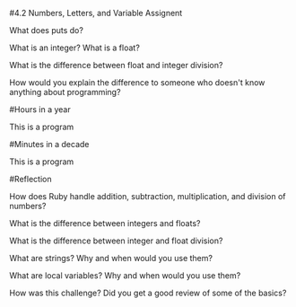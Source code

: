 #4.2 Numbers, Letters, and Variable Assignent

What does puts do?


What is an integer? What is a float?


What is the difference between float and integer division?


How would you explain the difference to someone who doesn't know anything about programming?

#Hours in a year

This is a program

#Minutes in a decade

This is a program

#Reflection

How does Ruby handle addition, subtraction, multiplication, and division of numbers?


What is the difference between integers and floats?


What is the difference between integer and float division?


What are strings? Why and when would you use them?


What are local variables? Why and when would you use them?


How was this challenge? Did you get a good review of some of the basics?
